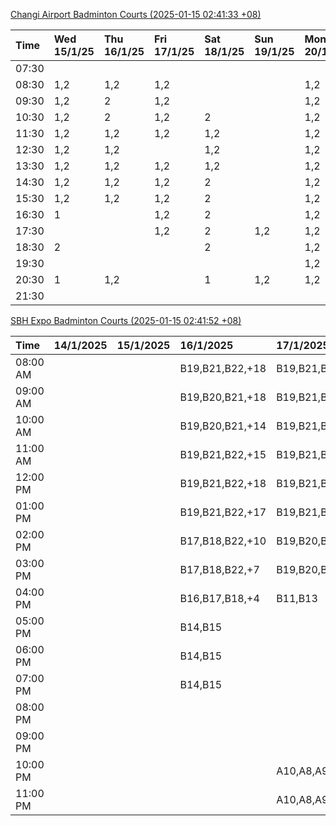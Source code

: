 [Changi Airport Badminton Courts (2025-01-15 02:41:33 +08)](https://www.carc.org.sg/FacilityBooking.aspx)

| Time   | Wed 15/1/25   | Thu 16/1/25   | Fri 17/1/25   | Sat 18/1/25   | Sun 19/1/25   | Mon 20/1/25   | Tue 21/1/25   |
|:-------|:--------------|:--------------|:--------------|:--------------|:--------------|:--------------|:--------------|
| 07:30  |               |               |               |               |               |               |               |
| 08:30  | 1,2           | 1,2           | 1,2           |               |               | 1,2           | 1,2           |
| 09:30  | 1,2           | 2             | 1,2           |               |               | 1,2           | 1,2           |
| 10:30  | 1,2           | 2             | 1,2           | 2             |               | 1,2           | 1,2           |
| 11:30  | 1,2           | 1,2           | 1,2           | 1,2           |               | 1,2           | 1,2           |
| 12:30  | 1,2           | 1,2           |               | 1,2           |               | 1,2           | 1,2           |
| 13:30  | 1,2           | 1,2           | 1,2           | 1,2           |               | 1,2           | 1,2           |
| 14:30  | 1,2           | 1,2           | 1,2           | 2             |               | 1,2           | 1,2           |
| 15:30  | 1,2           | 1,2           | 1,2           | 2             |               | 1,2           | 1             |
| 16:30  | 1             |               | 1,2           | 2             |               | 1,2           | 1             |
| 17:30  |               |               | 1,2           | 2             | 1,2           | 1,2           | 1,2           |
| 18:30  | 2             |               |               | 2             |               | 1,2           |               |
| 19:30  |               |               |               |               |               | 1,2           |               |
| 20:30  | 1             | 1,2           |               | 1             | 1,2           | 1,2           | 1,2           |
| 21:30  |               |               |               |               |               |               |               |

[SBH Expo Badminton Courts (2025-01-15 02:41:52 +08)](https://singaporebadmintonhall.getomnify.com/widgets/O3MRKGBH359GA55KHMG1RD)

| Time     | 14/1/2025   | 15/1/2025   | 16/1/2025       | 17/1/2025       | 18/1/2025       | 19/1/2025       | 20/1/2025       |
|:---------|:------------|:------------|:----------------|:----------------|:----------------|:----------------|:----------------|
| 08:00 AM |             |             | B19,B21,B22,+18 | B19,B21,B22,+19 | B19,B21,B22,+15 | A6,B15          | B19,B21,B22,+12 |
| 09:00 AM |             |             | B19,B20,B21,+18 | B19,B21,B22,+19 | B20,B21,B22,+14 |                 |                 |
| 10:00 AM |             |             | B19,B20,B21,+14 | B19,B21,B22,+17 | B18,B20,B21,+16 |                 |                 |
| 11:00 AM |             |             | B19,B21,B22,+15 | B19,B21,B22,+17 | B19,B20,B21,+17 |                 |                 |
| 12:00 PM |             |             | B19,B21,B22,+18 | B19,B21,B22,+19 | B19,B21,B22,+18 |                 |                 |
| 01:00 PM |             |             | B19,B21,B22,+17 | B19,B21,B22,+18 | B19,B21,B22,+17 |                 |                 |
| 02:00 PM |             |             | B17,B18,B22,+10 | B19,B20,B22,+10 | B20,B21,B22,+13 |                 |                 |
| 03:00 PM |             |             | B17,B18,B22,+7  | B19,B20,B22,+6  | B20,B21,B22,+5  |                 |                 |
| 04:00 PM |             |             | B16,B17,B18,+4  | B11,B13         |                 |                 |                 |
| 05:00 PM |             |             | B14,B15         |                 | A1              |                 |                 |
| 06:00 PM |             |             | B14,B15         |                 | A6,A7,A8        |                 |                 |
| 07:00 PM |             |             | B14,B15         |                 |                 |                 |                 |
| 08:00 PM |             |             |                 |                 |                 |                 | B18,B20,B21,+9  |
| 09:00 PM |             |             |                 |                 |                 |                 | B19,B21,B22,+15 |
| 10:00 PM |             |             |                 | A10,A8,A9,+7    | B15,B17,B22,+12 | B20,B21,B22,+16 | A10,A8,A9,+7    |
| 11:00 PM |             |             |                 | A10,A8,A9,+7    | B17,B20,B22,+13 | B20,B21,B22,+17 | A10,A8,A9,+7    |
